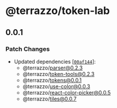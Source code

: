 # @terrazzo/token-lab

## 0.0.1

### Patch Changes

- Updated dependencies [[`00af144`](https://github.com/terrazzoapp/terrazzo/commit/00af144538390c0fd22ebc14bf70db2c1f942203)]:
  - @terrazzo/parser@0.2.3
  - @terrazzo/token-tools@0.2.3
  - @terrazzo/tokens@0.0.1
  - @terrazzo/use-color@0.0.3
  - @terrazzo/react-color-picker@0.0.5
  - @terrazzo/tiles@0.0.7
